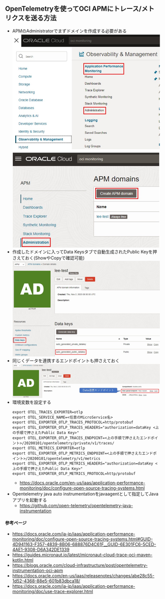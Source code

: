 ## OpenTelemetryを使ってOCI APMにトレース/メトリクスを送る方法
- APMのAdministratorでまずドメインを作成する必要がある
  ![](image/APM_1.jpg)
  ![](image/APM_2.jpg)
- 作成したドメインに入ってData Keysタブで自動生成されたPublic Keyを押さえておく(ShowやCopyで確認可能)
  ![](image/APM_3.jpg)
- 同じくデータを連携するエンドポイントも押さえておく
  ![](image/APM_4.jpg)
- 環境変数を設定する
  ~~~
  export OTEL_TRACES_EXPORTER=otlp
  export OTEL_SERVICE_NAME=<任意のMicroService名>
  export OTEL_EXPORTER_OTLP_TRACES_PROTOCOL=http/protobuf
  export OTEL_EXPORTER_OTLP_TRACES_HEADERS="authorization=dataKey <上の手順で押さえたPublic Data Key>"
  export OTEL_EXPORTER_OTLP_TRACES_ENDPOINT=<上の手順で押さえたエンドポイント>/20200101/opentelemetry/private/v1/traces/
  export OTEL_METRICS_EXPORTER=otlp
  export OTEL_EXPORTER_OTLP_METRICS_ENDPOINT=<上の手順で押さえたエンドポイント>/20200101/opentelemetry/v1/metrics
  export OTEL_EXPORTER_OTLP_METRICS_HEADERS="authorization=dataKey <上の手順で押さえたPublic Data Key>"
  export OTEL_EXPORTER_OTLP_METRICS_PROTOCOL=http/protobuf
  ~~~
  - https://docs.oracle.com/en-us/iaas/application-performance-monitoring/doc/configure-open-source-tracing-systems.html
- Opentelemetry java auto instrumentationをjavaagentとして指定してJavaアプリを起動する
  - https://github.com/open-telemetry/opentelemetry-java-instrumentation

#### 参考ページ
- https://docs.oracle.com/ja-jp/iaas/application-performance-monitoring/doc/configure-open-source-tracing-systems.html#GUID-4D941163-F357-4839-8B06-688876D4C61F__GUID-6E301FC6-5CED-4AE1-9308-D6A342DE1339
- https://guides.micronaut.io/latest/micronaut-cloud-trace-oci-maven-kotlin.html
- https://blogs.oracle.com/cloud-infrastructure/post/opentelemetry-instrumentation-oci-apm
- https://docs.oracle.com/en-us/iaas/releasenotes/changes/abe28c55-1d52-4368-88e5-601b83dbca18/
- https://docs.oracle.com/ja-jp/iaas/application-performance-monitoring/doc/use-trace-explorer.html